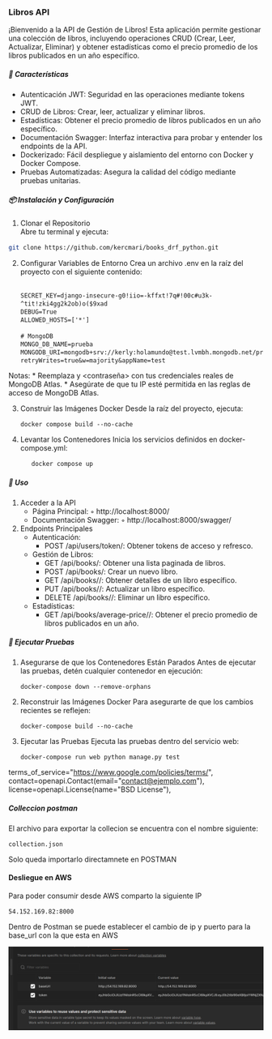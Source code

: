 ### Libros API
¡Bienvenido a la API de Gestión de Libros! Esta aplicación permite gestionar una colección de libros, incluyendo operaciones CRUD (Crear, Leer, Actualizar, Eliminar) y obtener estadísticas como el precio promedio de los libros publicados en un año específico.

##### 🚀 Características
* Autenticación JWT: Seguridad en las operaciones mediante tokens JWT.
* CRUD de Libros: Crear, leer, actualizar y eliminar libros.
* Estadísticas: Obtener el precio promedio de libros publicados en un año específico.
* Documentación Swagger: Interfaz interactiva para probar y entender los endpoints de la API.
* Dockerizado: Fácil despliegue y aislamiento del entorno con Docker y Docker Compose.
* Pruebas Automatizadas: Asegura la calidad del código mediante pruebas unitarias.

##### 📦 Instalación y Configuración

1. Clonar el Repositorio  
Abre tu terminal y ejecuta:
```bash
git clone https://github.com/kercmari/books_drf_python.git
```
2. Configurar Variables de Entorno
Crea un archivo .env en la raíz del proyecto con el siguiente contenido:

    ```
    
    SECRET_KEY=django-insecure-g0!iio=-kffxt!7q#!00c#u3k-^tit!zki4gg2k2ob)o($9xad
    DEBUG=True
    ALLOWED_HOSTS=['*']
    
    # MongoDB
    MONGO_DB_NAME=prueba
    MONGODB_URI=mongodb+srv://kerly:holamundo@test.lvmbh.mongodb.net/prueba?retryWrites=true&w=majority&appName=test
    
    ```

Notas: * Reemplaza <usuario> y <contraseña> con tus credenciales reales de MongoDB Atlas. * Asegúrate de que tu IP esté permitida en las reglas de acceso de MongoDB Atlas.

3. Construir las Imágenes Docker
Desde la raíz del proyecto, ejecuta:
    ```
    docker compose build --no-cache
    ```
4. Levantar los Contenedores
Inicia los servicios definidos en docker-compose.yml:
    ```bash
       docker compose up
    ```

##### 🧭 Uso
1. Acceder a la API
    * Página Principal:
        ◦ http://localhost:8000/
    * Documentación Swagger:
        ◦ http://localhost:8000/swagger/
2. Endpoints Principales
    * Autenticación:
        - POST /api/users/token/: Obtener tokens de acceso y refresco.
    * Gestión de Libros:
        - GET /api/books/: Obtener una lista paginada de libros.
        - POST /api/books/: Crear un nuevo libro.
        - GET /api/books/<id>/: Obtener detalles de un libro específico.
        - PUT /api/books/<id>/: Actualizar un libro específico.
        - DELETE /api/books/<id>/: Eliminar un libro específico.
    * Estadísticas:
        - GET /api/books/average-price/<year>/: Obtener el precio promedio de libros publicados en un año.

##### 🧪 Ejecutar Pruebas

1. Asegurarse de que los Contenedores Están Parados
Antes de ejecutar las pruebas, detén cualquier contenedor en ejecución:

    ```
    docker-compose down --remove-orphans
    ```
1. Reconstruir las Imágenes Docker
Para asegurarte de que los cambios recientes se reflejen:
    ```
    docker-compose build --no-cache
    ```
1. Ejecutar las Pruebas
Ejecuta las pruebas dentro del servicio web:
    ```
    docker-compose run web python manage.py test
    ```
terms_of_service="https://www.google.com/policies/terms/",
        contact=openapi.Contact(email="contact@ejemplo.com"),
        license=openapi.License(name="BSD License"),

##### Colleccion postman
El archivo para exportar la collecion se encuentra   con el nombre siguiente:
```
collection.json
```

Solo queda importarlo directamnete en POSTMAN

#### Desliegue en AWS
Para poder consumir desde AWS comparto la siguiente IP
```
54.152.169.82:8000
```
Dentro de Postman se puede establecer el cambio de ip y puerto para la base_url con la que esta en AWS

![alt text](image-2.png)